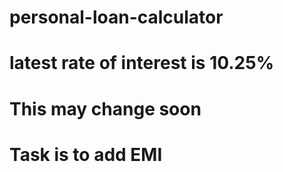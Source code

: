 # personal-loan-calculator
# latest rate of interest is 10.25%

# This may change soon
# Task is to add EMI
